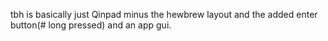 tbh is basically just Qinpad minus the hewbrew layout and the added enter button(# long pressed) and an app gui.
